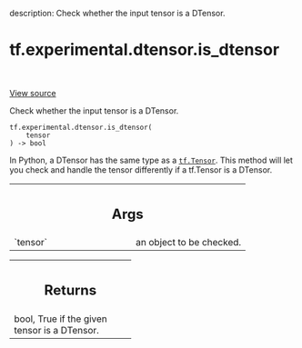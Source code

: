 description: Check whether the input tensor is a DTensor.

<div itemscope itemtype="http://developers.google.com/ReferenceObject">
<meta itemprop="name" content="tf.experimental.dtensor.is_dtensor" />
<meta itemprop="path" content="Stable" />
</div>

# tf.experimental.dtensor.is_dtensor

<!-- Insert buttons and diff -->

<table class="tfo-notebook-buttons tfo-api nocontent" align="left">

</table>

<a target="_blank" class="external" href="/code/stable/tensorflow/dtensor/python/api.py">View source</a>



Check whether the input tensor is a DTensor.


<pre class="devsite-click-to-copy prettyprint lang-py tfo-signature-link">
<code>tf.experimental.dtensor.is_dtensor(
    tensor
) -> bool
</code></pre>



<!-- Placeholder for "Used in" -->

In Python, a DTensor has the same type as a <a href="../../../tf/Tensor.md"><code>tf.Tensor</code></a>. This method will
let you check and handle the tensor differently if a tf.Tensor is a DTensor.

<!-- Tabular view -->
 <table class="responsive fixed orange">
<colgroup><col width="214px"><col></colgroup>
<tr><th colspan="2"><h2 class="add-link">Args</h2></th></tr>

<tr>
<td>
`tensor`<a id="tensor"></a>
</td>
<td>
an object to be checked.
</td>
</tr>
</table>



<!-- Tabular view -->
 <table class="responsive fixed orange">
<colgroup><col width="214px"><col></colgroup>
<tr><th colspan="2"><h2 class="add-link">Returns</h2></th></tr>
<tr class="alt">
<td colspan="2">
bool, True if the given tensor is a DTensor.
</td>
</tr>

</table>

